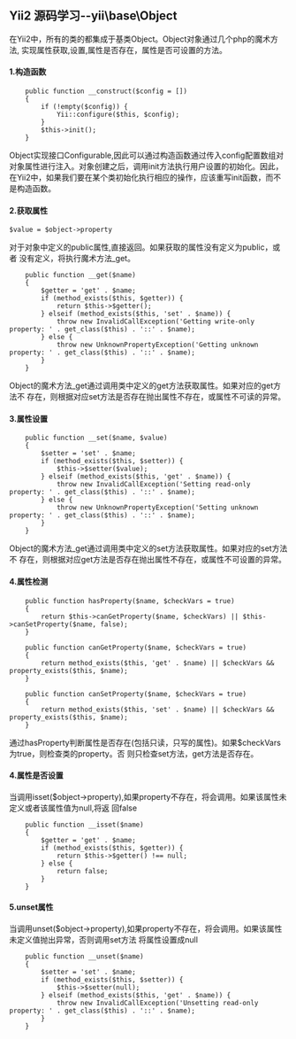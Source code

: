 ## Yii2 源码学习--yii\base\Object

在Yii2中，所有的类的都集成于基类Object。Object对象通过几个php的魔术方法,
实现属性获取,设置,属性是否存在，属性是否可设置的方法。


#### 1.构造函数
```
    public function __construct($config = [])
    {
        if (!empty($config)) {
            Yii::configure($this, $config);
        }
        $this->init();
    }

```

Object实现接口Configurable,因此可以通过构造函数通过传入config配置数组对
对象属性进行注入。对象创建之后，调用init方法执行用户设置的初始化。因此，
在Yii2中，如果我们要在某个类初始化执行相应的操作，应该重写init函数，而不
是构造函数。


#### 2.获取属性

```
$value = $object->property
```
对于对象中定义的public属性,直接返回。如果获取的属性没有定义为public，或者
没有定义，将执行魔术方法_get。

```
    public function __get($name)
    {
        $getter = 'get' . $name;
        if (method_exists($this, $getter)) {
            return $this->$getter();
        } elseif (method_exists($this, 'set' . $name)) {
            throw new InvalidCallException('Getting write-only property: ' . get_class($this) . '::' . $name);
        } else {
            throw new UnknownPropertyException('Getting unknown property: ' . get_class($this) . '::' . $name);
        }
    }

```

Object的魔术方法_get通过调用类中定义的get方法获取属性。如果对应的get方法不
存在，则根据对应set方法是否存在抛出属性不存在，或属性不可读的异常。


#### 3.属性设置

```
    public function __set($name, $value)
    {
        $setter = 'set' . $name;
        if (method_exists($this, $setter)) {
            $this->$setter($value);
        } elseif (method_exists($this, 'get' . $name)) {
            throw new InvalidCallException('Setting read-only property: ' . get_class($this) . '::' . $name);
        } else {
            throw new UnknownPropertyException('Setting unknown property: ' . get_class($this) . '::' . $name);
        }
    }
```

Object的魔术方法_get通过调用类中定义的set方法获取属性。如果对应的set方法不
存在，则根据对应get方法是否存在抛出属性不存在，或属性不可设置的异常。


#### 4.属性检测

```
    public function hasProperty($name, $checkVars = true)
    {
        return $this->canGetProperty($name, $checkVars) || $this->canSetProperty($name, false);
    }

    public function canGetProperty($name, $checkVars = true)
    {
        return method_exists($this, 'get' . $name) || $checkVars && property_exists($this, $name);
    }

    public function canSetProperty($name, $checkVars = true)
    {
        return method_exists($this, 'set' . $name) || $checkVars && property_exists($this, $name);
    }
```

通过hasProperty判断属性是否存在(包括只读，只写的属性)。如果$checkVars为true，则检查类的property。否
则只检查set方法，get方法是否存在。

#### 4.属性是否设置

当调用isset($object->property),如果property不存在，将会调用。如果该属性未定义或者该属性值为null,将返
回false
```
    public function __isset($name)
    {
        $getter = 'get' . $name;
        if (method_exists($this, $getter)) {
            return $this->$getter() !== null;
        } else {
            return false;
        }
    }

```

#### 5.unset属性
当调用unset($object->property),如果property不存在，将会调用。如果该属性未定义值抛出异常，否则调用set方法
将属性设置成null

```
    public function __unset($name)
    {
        $setter = 'set' . $name;
        if (method_exists($this, $setter)) {
            $this->$setter(null);
        } elseif (method_exists($this, 'get' . $name)) {
            throw new InvalidCallException('Unsetting read-only property: ' . get_class($this) . '::' . $name);
        }
    }
```


